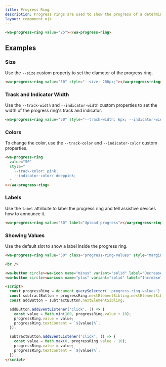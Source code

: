 ```yaml
---
title: Progress Ring
description: Progress rings are used to show the progress of a determinate operation in a circular fashion.
layout: component.njk
---
```


```html {.example}
<wa-progress-ring value="25"></wa-progress-ring>
```

## Examples

### Size

Use the `--size` custom property to set the diameter of the progress ring.

```html {.example}
<wa-progress-ring value="50" style="--size: 200px;"></wa-progress-ring>
```

### Track and Indicator Width

Use the `--track-width` and `--indicator-width` custom properties to set the width of the progress ring's track and indicator.

```html {.example}
<wa-progress-ring value="50" style="--track-width: 6px; --indicator-width: 12px;"></wa-progress-ring>
```

### Colors

To change the color, use the `--track-color` and `--indicator-color` custom properties.

```html {.example}
<wa-progress-ring
  value="50"
  style="
    --track-color: pink;
    --indicator-color: deeppink;
  "
></wa-progress-ring>
```

### Labels

Use the `label` attribute to label the progress ring and tell assistive devices how to announce it.

```html {.example}
<wa-progress-ring value="50" label="Upload progress"></wa-progress-ring>
```

### Showing Values

Use the default slot to show a label inside the progress ring.

```html {.example}
<wa-progress-ring value="50" class="progress-ring-values" style="margin-bottom: .5rem;">50%</wa-progress-ring>

<br />

<wa-button circle><wa-icon name="minus" variant="solid" label="Decrease"></wa-icon></wa-button>
<wa-button circle><wa-icon name="plus" variant="solid" label="Increase"></wa-icon></wa-button>

<script>
  const progressRing = document.querySelector('.progress-ring-values');
  const subtractButton = progressRing.nextElementSibling.nextElementSibling;
  const addButton = subtractButton.nextElementSibling;

  addButton.addEventListener('click', () => {
    const value = Math.min(100, progressRing.value + 10);
    progressRing.value = value;
    progressRing.textContent = `${value}%`;
  });

  subtractButton.addEventListener('click', () => {
    const value = Math.max(0, progressRing.value - 10);
    progressRing.value = value;
    progressRing.textContent = `${value}%`;
  });
</script>
```
